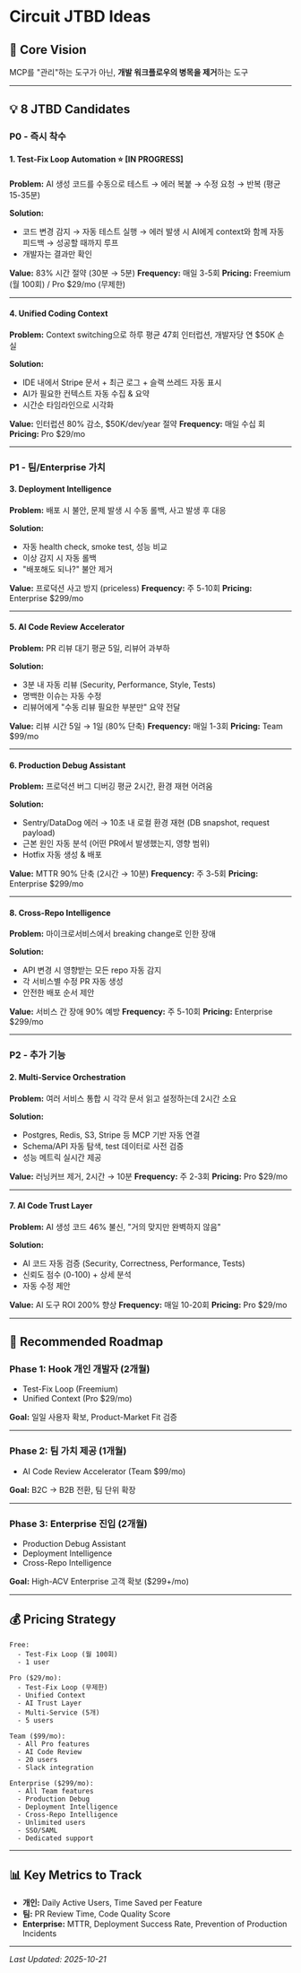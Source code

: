 # Circuit JTBD Ideas

## 🎯 Core Vision
MCP를 "관리"하는 도구가 아닌, **개발 워크플로우의 병목을 제거**하는 도구

---

## 💡 8 JTBD Candidates

### **P0 - 즉시 착수**

#### 1. Test-Fix Loop Automation ⭐ **[IN PROGRESS]**
**Problem:** AI 생성 코드를 수동으로 테스트 → 에러 복붙 → 수정 요청 → 반복 (평균 15-35분)

**Solution:**
- 코드 변경 감지 → 자동 테스트 실행 → 에러 발생 시 AI에게 context와 함께 자동 피드백 → 성공할 때까지 루프
- 개발자는 결과만 확인

**Value:** 83% 시간 절약 (30분 → 5분)
**Frequency:** 매일 3-5회
**Pricing:** Freemium (월 100회) / Pro $29/mo (무제한)

---

#### 4. Unified Coding Context
**Problem:** Context switching으로 하루 평균 47회 인터럽션, 개발자당 연 $50K 손실

**Solution:**
- IDE 내에서 Stripe 문서 + 최근 로그 + 슬랙 쓰레드 자동 표시
- AI가 필요한 컨텍스트 자동 수집 & 요약
- 시간순 타임라인으로 시각화

**Value:** 인터럽션 80% 감소, $50K/dev/year 절약
**Frequency:** 매일 수십 회
**Pricing:** Pro $29/mo

---

### **P1 - 팀/Enterprise 가치**

#### 3. Deployment Intelligence
**Problem:** 배포 시 불안, 문제 발생 시 수동 롤백, 사고 발생 후 대응

**Solution:**
- 자동 health check, smoke test, 성능 비교
- 이상 감지 시 자동 롤백
- "배포해도 되나?" 불안 제거

**Value:** 프로덕션 사고 방지 (priceless)
**Frequency:** 주 5-10회
**Pricing:** Enterprise $299/mo

---

#### 5. AI Code Review Accelerator
**Problem:** PR 리뷰 대기 평균 5일, 리뷰어 과부하

**Solution:**
- 3분 내 자동 리뷰 (Security, Performance, Style, Tests)
- 명백한 이슈는 자동 수정
- 리뷰어에게 "수동 리뷰 필요한 부분만" 요약 전달

**Value:** 리뷰 시간 5일 → 1일 (80% 단축)
**Frequency:** 매일 1-3회
**Pricing:** Team $99/mo

---

#### 6. Production Debug Assistant
**Problem:** 프로덕션 버그 디버깅 평균 2시간, 환경 재현 어려움

**Solution:**
- Sentry/DataDog 에러 → 10초 내 로컬 환경 재현 (DB snapshot, request payload)
- 근본 원인 자동 분석 (어떤 PR에서 발생했는지, 영향 범위)
- Hotfix 자동 생성 & 배포

**Value:** MTTR 90% 단축 (2시간 → 10분)
**Frequency:** 주 3-5회
**Pricing:** Enterprise $299/mo

---

#### 8. Cross-Repo Intelligence
**Problem:** 마이크로서비스에서 breaking change로 인한 장애

**Solution:**
- API 변경 시 영향받는 모든 repo 자동 감지
- 각 서비스별 수정 PR 자동 생성
- 안전한 배포 순서 제안

**Value:** 서비스 간 장애 90% 예방
**Frequency:** 주 5-10회
**Pricing:** Enterprise $299/mo

---

### **P2 - 추가 기능**

#### 2. Multi-Service Orchestration
**Problem:** 여러 서비스 통합 시 각각 문서 읽고 설정하는데 2시간 소요

**Solution:**
- Postgres, Redis, S3, Stripe 등 MCP 기반 자동 연결
- Schema/API 자동 탐색, test 데이터로 사전 검증
- 성능 메트릭 실시간 제공

**Value:** 러닝커브 제거, 2시간 → 10분
**Frequency:** 주 2-3회
**Pricing:** Pro $29/mo

---

#### 7. AI Code Trust Layer
**Problem:** AI 생성 코드 46% 불신, "거의 맞지만 완벽하지 않음"

**Solution:**
- AI 코드 자동 검증 (Security, Correctness, Performance, Tests)
- 신뢰도 점수 (0-100) + 상세 분석
- 자동 수정 제안

**Value:** AI 도구 ROI 200% 향상
**Frequency:** 매일 10-20회
**Pricing:** Pro $29/mo

---

## 🚀 Recommended Roadmap

### **Phase 1: Hook 개인 개발자 (2개월)**
- Test-Fix Loop (Freemium)
- Unified Context (Pro $29/mo)

**Goal:** 일일 사용자 확보, Product-Market Fit 검증

---

### **Phase 2: 팀 가치 제공 (1개월)**
- AI Code Review Accelerator (Team $99/mo)

**Goal:** B2C → B2B 전환, 팀 단위 확장

---

### **Phase 3: Enterprise 진입 (2개월)**
- Production Debug Assistant
- Deployment Intelligence
- Cross-Repo Intelligence

**Goal:** High-ACV Enterprise 고객 확보 ($299+/mo)

---

## 💰 Pricing Strategy

```
Free:
  - Test-Fix Loop (월 100회)
  - 1 user

Pro ($29/mo):
  - Test-Fix Loop (무제한)
  - Unified Context
  - AI Trust Layer
  - Multi-Service (5개)
  - 5 users

Team ($99/mo):
  - All Pro features
  - AI Code Review
  - 20 users
  - Slack integration

Enterprise ($299/mo):
  - All Team features
  - Production Debug
  - Deployment Intelligence
  - Cross-Repo Intelligence
  - Unlimited users
  - SSO/SAML
  - Dedicated support
```

---

## 📊 Key Metrics to Track

- **개인:** Daily Active Users, Time Saved per Feature
- **팀:** PR Review Time, Code Quality Score
- **Enterprise:** MTTR, Deployment Success Rate, Prevention of Production Incidents

---

_Last Updated: 2025-10-21_
